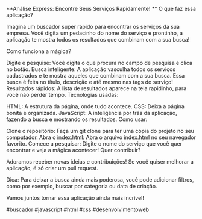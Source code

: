 
**Análise Express: Encontre Seus Serviços Rapidamente! **
O que faz essa aplicação?

Imagina um buscador super rápido para encontrar os serviços da sua empresa. Você digita um pedacinho do nome do serviço e prontinho, a aplicação te mostra todos os resultados que combinam com a sua busca!

Como funciona a mágica?

Digite e pesquise: Você digita o que procura no campo de pesquisa e clica no botão.
Busca inteligente: A aplicação vasculha todos os serviços cadastrados e te mostra aqueles que combinam com a sua busca. Essa busca é feita no título, descrição e até mesmo nas tags do serviço!
Resultados rápidos: A lista de resultados aparece na tela rapidinho, para você não perder tempo.
Tecnologias usadas:

HTML: A estrutura da página, onde tudo acontece.
CSS: Deixa a página bonita e organizada.
JavaScript: A inteligência por trás da aplicação, fazendo a busca e mostrando os resultados.
Como usar:

Clone o repositório: Faça um git clone para ter uma cópia do projeto no seu computador.
Abra o index.html: Abra o arquivo index.html no seu navegador favorito.
Comece a pesquisar: Digite o nome do serviço que você quer encontrar e veja a mágica acontecer!
Quer contribuir?

Adoramos receber novas ideias e contribuições! Se você quiser melhorar a aplicação, é só criar um pull request.

Dica: Para deixar a busca ainda mais poderosa, você pode adicionar filtros, como por exemplo, buscar por categoria ou data de criação.

Vamos juntos tornar essa aplicação ainda mais incrível!

#buscador #javascript #html #css #desenvolvimentoweb
